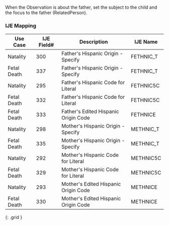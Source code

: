 When the Observation is about the father, set the subject to the child and the focus to the father (RelatedPerson).
### IJE Mapping

| **Use Case** | **IJE Field#** | **Description** | **IJE Name** |
| ------------ | -------------- | --------------- | ------------ |
| Natality | 300 | Father's Hispanic Origin - Specify | FETHNIC_T |
| Fetal Death | 337 | Father's Hispanic Origin - Specify | FETHNIC_T |
| Natality | 295 | Father's Hispanic Code for Literal | FETHNIC5C |
| Fetal Death | 332 | Father's Hispanic Code for Literal | FETHNIC5C |
| Fetal Death | 333 | Father's Edited Hispanic Origin Code | FETHNICE |
| Natality | 298 | Mother's Hispanic Origin - Specify | METHNIC_T |
| Fetal Death | 335 | Mother's Hispanic Origin - Specify | METHNIC_T |
| Natality | 292 | Mother's Hispanic Code for Literal | METHNIC5C |
| Fetal Death | 329 | Mother's Hispanic Code for Literal | METHNIC5C |
| Natality | 293 | Mother's Edited Hispanic Origin Code | METHNICE |
| Fetal Death | 330 | Mother's Edited Hispanic Origin Code | METHNICE |
{: .grid }
